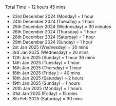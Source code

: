 Total Time = 12 hours 45 mins

- 23rd December 2024 (Monday) = 1 hour
- 24th December 2024 (Tuesday) = 1 hour
- 25th December 2024 (Wednesday) = 30 minutes
- 26th December 2024 (Thursday) = 1 hour
- 28th December 2024 (Saturday) = 1 hour
- 29th December 2024 (Sunday) = 1 hour
- 2st Jan 2025 (Wednesday) = 30 mins
- 3rd Jan 2025 (Wednesday) = 20 mins
- 12th Jan 2025 (Sunday) = 1 hour 30 mins
- 14th Jan 2025 (Tuesday) = 1 hour
- 16th Jan 2025 (Thursday) = 1 hour
- 16th Jan 2025 (Friday ) = 40 mins
- 18th Jan 2025 (Saturday) = 2 hours
- 19th Jan 2025 (Sunday) = 1 hours
- 20th Jan 2025 (Monday) = 1 hours
- 31st Jan 2025 (Friday) = 15 mins
- 8th Feb 2025 (Saturday) = 30 mins
